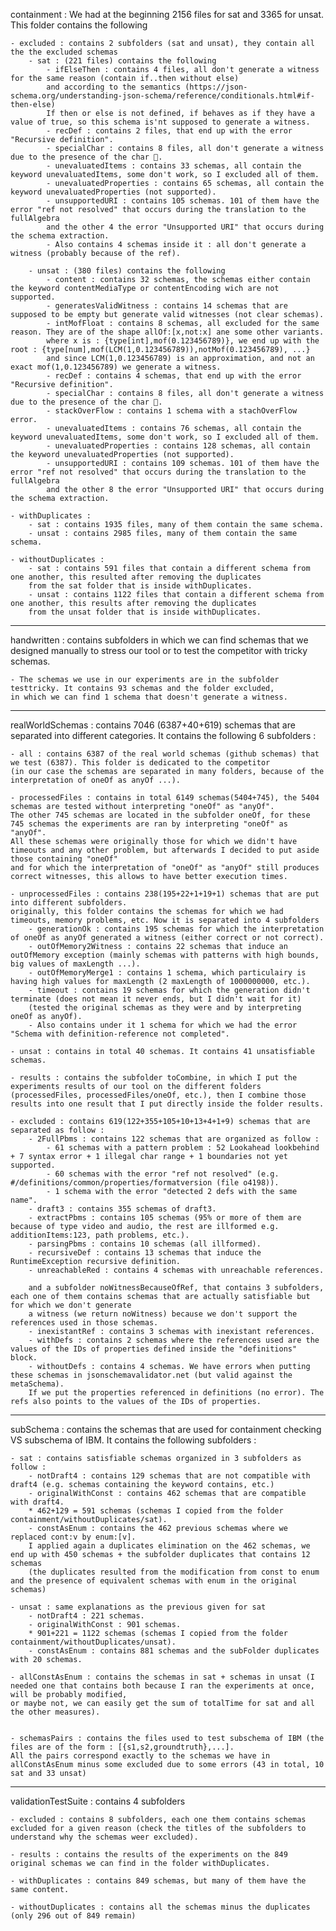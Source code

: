 containment : We had at the beginning 2156 files for sat and 3365 for unsat. This folder contains the following

	- excluded : contains 2 subfolders (sat and unsat), they contain all the the excluded schemas
		- sat : (221 files) contains the following
			- ifElseThen : contains 4 files, all don't generate a witness for the same reason (contain if..then without else)
			and according to the semantics (https://json-schema.org/understanding-json-schema/reference/conditionals.html#if-then-else)
			If then or else is not defined, if behaves as if they have a value of true, so this schema is'nt supposed to generate a witness.
			- recDef : contains 2 files, that end up with the error "Recursive definition".
			- specialChar : contains 8 files, all don't generate a witness due to the presence of the char 💩.
			- unevaluatedItems : contains 33 schemas, all contain the keyword unevaluatedItems, some don't work, so I excluded all of them.
			- unevaluatedProperties : contains 65 schemas, all contain the keyword unevaluatedProperties (not supported).
			- unsupportedURI : contains 105 schemas. 101 of them have the error "ref not resolved" that occurs during the translation to the fullAlgebra
			and the other 4 the error "Unsupported URI" that occurs during the schema extraction.
			- Also contains 4 schemas inside it : all don't generate a witness (probably because of the ref).
			
		- unsat : (380 files) contains the following
			- content : contains 32 schemas, the schemas either contain the keyword contentMediaType or contentEncoding wich are not supported.
			- generatesValidWitness : contains 14 schemas that are supposed to be empty but generate valid witnesses (not clear schemas).
			- intMofFloat : contains 8 schemas, all excluded for the same reason. They are of the shape allOf:[x,not:x] ane some other variants.
			where x is : {type[int],mof(0.123456789)}, we end up with the root : {type[num],mof(LCM(1,0.123456789)),notMof(0.123456789), ...}
			and since LCM(1,0.123456789) is an approximation, and not an exact mof(1,0.123456789) we generate a witness.
			- recDef : contains 4 schemas, that end up with the error "Recursive definition".
			- specialChar : contains 8 files, all don't generate a witness due to the presence of the char 💩.
			- stackOverFlow : contains 1 schema with a stachOverFlow error.
			- unevaluatedItems : contains 76 schemas, all contain the keyword unevaluatedItems, some don't work, so I excluded all of them.
			- unevaluatedProperties : contains 128 schemas, all contain the keyword unevaluatedProperties (not supported).
			- unsupportedURI : contains 109 schemas. 101 of them have the error "ref not resolved" that occurs during the translation to the fullAlgebra
			and the other 8 the error "Unsupported URI" that occurs during the schema extraction.			
	
	- withDuplicates : 
		- sat : contains 1935 files, many of them contain the same schema.
		- unsat : contains 2985 files, many of them contain the same schema.
		
	- withoutDuplicates : 
		- sat : contains 591 files that contain a different schema from one another, this resulted after removing the duplicates 
		from the sat folder that is inside withDuplicates.
		- unsat : contains 1122 files that contain a different schema from one another, this results after removing the duplicates
		from the unsat folder that is inside withDuplicates.
		


------------------------------------------------------------------------------------------------------------------------------------------------------------------------------------


handwritten : contains subfolders in which we can find schemas that we designed manually to stress our tool or to test the competitor with tricky schemas.

	- The schemas we use in our experiments are in the subfolder testtricky. It contains 93 schemas and the folder excluded,
	in which we can find 1 schema that doesn't generate a witness.


------------------------------------------------------------------------------------------------------------------------------------------------------------------------------------


realWorldSchemas : contains 7046 (6387+40+619) schemas that are separated into different categories. It contains the following 6 subfolders :

	- all : contains 6387 of the real world schemas (github schemas) that we test (6387). This folder is dedicated to the competitor 
	(in our case the schemas are separated in many folders, because of the interpretation of oneOf as anyOf ...). 
	
	- processedFiles : contains in total 6149 schemas(5404+745), the 5404 schemas are tested without interpreting "oneOf" as "anyOf". 
	The other 745 schemas are located in the subfolder oneOf, for these 745 schemas the experiments are ran by interpreting "oneOf" as "anyOf". 
	All these schemas were originally those for which we didn't have timeouts and any other problem, but afterwards I decided to put aside those containing "oneOf" 
	and for which the interpretation of "oneOf" as "anyOf" still produces correct witnesses, this allows to have better execution times.	

	- unprocessedFiles : contains 238(195+22+1+19+1) schemas that are put into different subfolders.
	originally, this folder contains the schemas for which we had timeouts, memory problems, etc. Now it is separated into 4 subfolders
		- generationOk : contains 195 schemas for which the interpretation of oneOf as anyOf generated a witness (either correct or not correct).
		- outOfMemory2Witness : contains 22 schemas that induce an outOfMemory exception (mainly schemas with patterns with high bounds, big values of maxLength ...).
		- outOfMemoryMerge1 : contains 1 schema, which particulairy is having high values for maxLength (2 maxLength of 1000000000, etc.).
		- timeout : contains 19 schemas for which the generation didn't terminate (does not mean it never ends, but I didn't wait for it) 
		(tested the original schemas as they were and by interpreting oneOf as anyOf).
		- Also contains under it 1 schema for which we had the error "Schema with definition-reference not completed".
		
	- unsat : contains in total 40 schemas. It contains 41 unsatisfiable schemas.
		
	- results : contains the subfolder toCombine, in which I put the experiments results of our tool on the different folders 
	(processedFiles, processedFiles/oneOf, etc.), then I combine those results into one result that I put directly inside the folder results.
	
	- excluded : contains 619(122+355+105+10+13+4+1+9) schemas that are separated as follow :
		- 2FullPbms : contains 122 schemas that are organized as follow :
			- 61 schemas with a pattern problem : 52 Lookahead lookbehind + 7 syntax error + 1 illegal char range + 1 boundaries not yet supported.
			- 60 schemas with the error "ref not resolved" (e.g. #/definitions/common/properties/formatversion (file o4198)).
			- 1 schema with the error "detected 2 defs with the same name".
		- draft3 : contains 355 schemas of draft3.
		- extractPbms : contains 105 schemas (95% or more of them are because of type video and audio, the rest are illformed e.g. additionItems:123, path problems, etc.).
		- parsingPbms : contains 10 schemas (all illformed).
		- recursiveDef : contains 13 schemas that induce the RuntimeException recursive definition.
		- unreachableRed : contains 4 schemas with unreachable references.
		
		and a subfolder noWitnessBecauseOfRef, that contains 3 subfolders, each one of them contains schemas that are actually satisfiable but for which we don't generate 
		a witness (we return noWitness) because we don't support the references used in those schemas.
		- inexistantRef : contains 3 schemas with inexistant references.
		- withDefs : contains 2 schemas where the references used are the values of the IDs of properties defined inside the "definitions" block.
		- withoutDefs : contains 4 schemas. We have errors when putting these schemas in jsonschemavalidator.net (but valid against the metaSchema). 
		If we put the properties referenced in definitions (no error). The refs also points to the values of the IDs of properties.
		
		
------------------------------------------------------------------------------------------------------------------------------------------------------------------------------------


subSchema : contains the schemas that are used for containment checking VS subschema of IBM. It contains the following subfolders : 

	- sat : contains satisfiable schemas organized in 3 subfolders as follow :
		- notDraft4 : contains 129 schemas that are not compatible with draft4 (e.g. schemas containing the keyword contains, etc.)
		- originalWithConst : contains 462 schemas that are compatible with draft4.
		* 462+129 = 591 schemas (schemas I copied from the folder containment/withoutDuplicates/sat).
		- constAsEnum : contains the 462 previous schemas where we replaced cont:v by enum:[v].
		I applied again a duplicates elimination on the 462 schemas, we end up with 450 schemas + the subfolder duplicates that contains 12 schemas
		(the duplicates resulted from the modification from const to enum and the presence of equivalent schemas with enum in the original schemas)
		
	- unsat : same explanations as the previous given for sat
		- notDraft4 : 221 schemas.
		- originalWithConst : 901 schemas.
		* 901+221 = 1122 schemas (schemas I copied from the folder containment/withoutDuplicates/unsat).
		- constAsEnum : contains 881 schemas and the subFolder duplicates with 20 schemas.
		
	- allConstAsEnum : contains the schemas in sat + schemas in unsat (I needed one that contains both because I ran the experiments at once, will be probably modified,
	or maybe not, we can easily get the sum of totalTime for sat and all the other measures).
	
	
	- schemasPairs : contains the files used to test subschema of IBM (the files are of the form : [{s1,s2,groundtruth},...].
	All the pairs correspond exactly to the schemas we have in allConstAsEnum minus some excluded due to some errors (43 in total, 10 sat and 33 unsat)
	


------------------------------------------------------------------------------------------------------------------------------------------------------------------------------------


validationTestSuite : contains 4 subfolders

	- excluded : contains 8 subfolders, each one them contains schemas excluded for a given reason (check the titles of the subfolders to understand why the schemas weer excluded).
	
	- results : contains the results of the experiments on the 849 original schemas we can find in the folder withDuplicates.
	
	- withDuplicates : contains 849 schemas, but many of them have the same content.
	
	- withoutDuplicates : contains all the schemas minus the duplicates (only 296 out of 849 remain)

